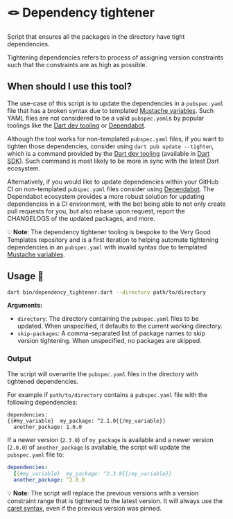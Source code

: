 # 🪢 Dependency tightener

Script that ensures all the packages in the directory have tight dependencies.

Tightening dependencies refers to process of assigning version constraints such that the constraints are as high as possible.

## When should I use this tool?

The use-case of this script is to update the dependencies in a `pubspec.yaml` file that has a broken syntax due to templated [Mustache variables](https://mustache.github.io/mustache.5.html). Such YAML files are not considered to be a valid `pubspec.yaml`s by popular toolings like the [Dart dev tooling](https://github.com/dart-lang/sdk/tree/main/pkg/dartdev) or [Dependabot](https://github.com/dependabot).

Although the tool works for non-templated `pubspec.yaml` files, if you want to tighten those dependencies, consider using `dart pub update --tighten`, which is a command provided by the [Dart dev tooling](https://github.com/dart-lang/sdk/tree/main/pkg/dartdev) (available in [Dart SDK](https://github.com/dart-lang/sdk)). Such command is most likely to be more in sync with the latest Dart ecosystem.

Alternatively, if you would like to update dependencies within your GitHub CI on non-templated `pubspec.yaml` files consider using [Dependabot](https://github.com/dependabot). The Dependabot ecosystem provides a more robust solution for updating dependencies in a CI environment, with
the bot being able to not only create pull requests for you, but also rebase upon request, report the CHANGELOGS of the updated packages, and more.

💡 **Note**: The dependency tightener tooling is bespoke to the Very Good Templates repository and is a first iteration to helping automate tightening dependencies in an `pubspec.yaml` with invalid syntax due to templated [Mustache variables](https://mustache.github.io/mustache.5.html).

## Usage 🚀

```sh
dart bin/dependency_tightener.dart --directory path/to/directory
```

**Arguments:**

- `directory`: The directory containing the `pubspec.yaml` files to be updated. When unspecified, it defaults to the current working directory.
- `skip-packages`: A comma-separated list of package names to skip version tightening. When unspecified, no packages are skipped.

### Output

The script will overwrite the `pubspec.yaml` files in the directory with tightened dependencies.

For example if `path/to/directory` contains a `pubspec.yaml` file with the following dependencies:

```none
dependencies:
{{#my_variable}  my_package: ^2.1.0{{/my_variable}}
  another_package: 1.0.0
```

If a newer version (`2.3.0`) of `my_package` is available and a newer version (`2.0.0`) of `another_package` is available, the script will update the `pubspec.yaml` file to:

```yaml
dependencies:
  {{#my_variable}  my_package: ^2.3.0{{/my_variable}}
  another_package: ^2.0.0
```

💡 **Note**: The script will replace the previous versions with a version constraint range that is tightened to the latest version. It will always use the [caret syntax](https://dart.dev/tools/pub/dependencies#caret-syntax), even if the previous version was pinned.
